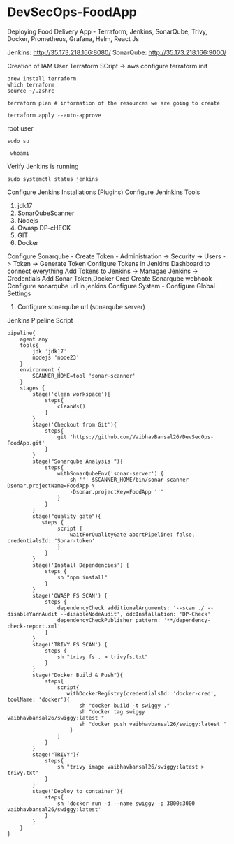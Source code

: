 # DevSecOps-FoodApp
Deploying Food Delivery App - Terraform, Jenkins, SonarQube, Trivy, Docker, Prometheus, Grafana, Helm, React Js

Jenkins: http://35.173.218.166:8080/
SonarQube: http://35.173.218.166:9000/

Creation of IAM User
Terraform SCript -> aws configure
terraform init

```
brew install terraform
which terraform
source ~/.zshrc

```

```
terraform plan # information of the resources we are going to create
```

```
terraform apply --auto-approve
```

root user

```
sudo su

 whoami
```

Verify Jenkins is running

```
sudo systemctl status jenkins
```

Configure Jenkins Installations (Plugins)
Configure Jeninkins Tools
1. jdk17
2. SonarQubeScanner
3. Nodejs
4. Owasp DP-cHECK
5. GIT
6. Docker
   
Configure Sonarqube - 
Create Token - Administration -> Security -> Users -> Token -> Generate Token
Configure Tokens in Jenkins Dashboard to connect everything
Add Tokens to Jenkins -> Managae Jenkins -> Credentials
Add Sonar Token,Docker Cred
Create Sonarqube webhook
Configure sonarqube url in jenkins
Configure System - Configure Global Settings
1. Configure sonarqube url (sonarqube server)


Jenkins Pipeline Script

```
pipeline{
    agent any
    tools{
        jdk 'jdk17'
        nodejs 'node23'
    }
    environment {
        SCANNER_HOME=tool 'sonar-scanner'
    }
    stages {
        stage('clean workspace'){
            steps{
                cleanWs()
            }
        }
        stage('Checkout from Git'){
            steps{
                git 'https://github.com/VaibhavBansal26/DevSecOps-FoodApp.git'
            }
        }
        stage("Sonarqube Analysis "){
            steps{
                withSonarQubeEnv('sonar-server') {
                    sh ''' $SCANNER_HOME/bin/sonar-scanner -Dsonar.projectName=FoodApp \
                    -Dsonar.projectKey=FoodApp '''
                }
            }
        }
        stage("quality gate"){
           steps {
                script {
                    waitForQualityGate abortPipeline: false, credentialsId: 'Sonar-token' 
                }
            } 
        }
        stage('Install Dependencies') {
            steps {
                sh "npm install"
            }
        }
        stage('OWASP FS SCAN') {
            steps {
                dependencyCheck additionalArguments: '--scan ./ --disableYarnAudit --disableNodeAudit', odcInstallation: 'DP-Check'
                dependencyCheckPublisher pattern: '**/dependency-check-report.xml'
            }
        }
        stage('TRIVY FS SCAN') {
            steps {
                sh "trivy fs . > trivyfs.txt"
            }
        }
        stage("Docker Build & Push"){
            steps{
                script{
                   withDockerRegistry(credentialsId: 'docker-cred', toolName: 'docker'){   
                       sh "docker build -t swiggy ."
                       sh "docker tag swiggy vaibhavbansal26/swiggy:latest "
                       sh "docker push vaibhavbansal26/swiggy:latest "
                    }
                }
            }
        }
        stage("TRIVY"){
            steps{
                sh "trivy image vaibhavbansal26/swiggy:latest > trivy.txt" 
            }
        }
        stage('Deploy to container'){
            steps{
                sh 'docker run -d --name swiggy -p 3000:3000 vaibhavbansal26/swiggy:latest'
            }
        }
    }
}

```
